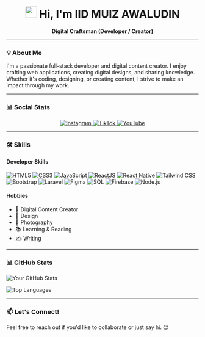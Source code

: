 <h1 align="center"><img src="https://media.giphy.com/media/hvRJCLFzcasrR4ia7z/giphy.gif" width="30px"> Hi, I'm IID MUIZ AWALUDIN</h1>

<p align="center">
  <b>Digital Craftsman (Developer / Creator)</b>
</p>

---

### 💡 About Me

I'm a passionate full-stack developer and digital content creator. I enjoy crafting web applications, creating digital designs, and sharing knowledge. Whether it's coding, designing, or creating content, I strive to make an impact through my work.

---

### 📊 Social Stats

<p align="center">
  <a href="https://instagram.com/iidmzawldn" target="_blank">
    <img src="https://img.shields.io/badge/Instagram-23k-red?style=for-the-badge&logo=instagram" alt="Instagram">
  </a>
  <a href="https://tiktok.com/@iidmzawldn" target="_blank">
    <img src="https://img.shields.io/badge/TikTok-15k-blue?style=for-the-badge&logo=tiktok" alt="TikTok">
  </a>
  <a href="https://youtube.com/iidmzawldn" target="_blank">
    <img src="https://img.shields.io/badge/YouTube-10k-red?style=for-the-badge&logo=youtube" alt="YouTube">
  </a>
</p>

---

### 🛠 Skills

#### **Developer Skills**

![HTML5](https://img.shields.io/badge/-HTML5-E34F26?logo=html5&logoColor=white)
![CSS3](https://img.shields.io/badge/-CSS3-1572B6?logo=css3&logoColor=white)
![JavaScript](https://img.shields.io/badge/-JavaScript-F7DF1E?logo=javascript&logoColor=black)
![ReactJS](https://img.shields.io/badge/-React-61DAFB?logo=react&logoColor=black)
![React Native](https://img.shields.io/badge/-React%20Native-61DAFB?logo=react&logoColor=black)
![Tailwind CSS](https://img.shields.io/badge/-Tailwind%20CSS-38B2AC?logo=tailwind-css&logoColor=white)
![Bootstrap](https://img.shields.io/badge/-Bootstrap-7952B3?logo=bootstrap&logoColor=white)
![Laravel](https://img.shields.io/badge/-Laravel-FF2D20?logo=laravel&logoColor=white)
![Figma](https://img.shields.io/badge/-Figma-F24E1E?logo=figma&logoColor=white)
![SQL](https://img.shields.io/badge/-SQL-4479A1?logo=mysql&logoColor=white)
![Firebase](https://img.shields.io/badge/-Firebase-FFCA28?logo=firebase&logoColor=black)
![Node.js](https://img.shields.io/badge/-Node.js-339933?logo=node.js&logoColor=white)

#### **Hobbies**

- 🎥 Digital Content Creator
- 🎨 Design
- 📸 Photography
- 📚 Learning & Reading
- ✍️ Writing

---

### 📊 GitHub Stats

![Your GitHub Stats](https://github-readme-stats.vercel.app/api?username=iidmzawldn&show_icons=true&theme=radical)

![Top Languages](https://github-readme-stats.vercel.app/api/top-langs/?username=iidmzawldn&layout=compact&theme=radical)

---

### 📫 Let's Connect!

Feel free to reach out if you'd like to collaborate or just say hi. 😊
